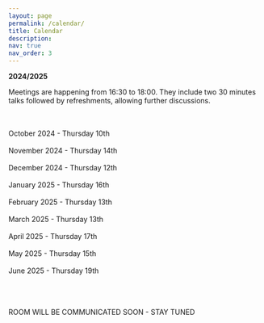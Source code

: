 ```yaml
---
layout: page
permalink: /calendar/
title: Calendar
description:
nav: true
nav_order: 3
---
```


**2024/2025**

Meetings are happening from 16:30 to 18:00. They include two 30 minutes talks followed by refreshments, allowing further discussions.<br><br><br>

October 2024 - Thursday 10th<br><br>
November 2024 - Thursday 14th <br><br>
December 2024 - Thursday 12th<br><br>
January 2025 - Thursday 16th <br><br>
February 2025 - Thursday 13th <br><br>
March 2025 - Thursday 13th <br><br>
April 2025 - Thursday 17th <br><br>
May 2025 - Thursday 15th <br><br>
June 2025 - Thursday 19th<br><br><br><br>

ROOM WILL BE COMMUNICATED SOON - STAY TUNED

